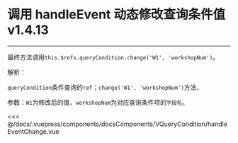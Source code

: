 # 调用 handleEvent 动态修改查询条件值<el-tag>v1.4.13</el-tag>

---

<common-code-format>
  <docsComponents-VQueryCondition-handleEventChange slot="source"></docsComponents-VQueryCondition-handleEventChange>

最终方法调用`this.$refs.queryCondition.change('W1', 'workshopNum')`。<br/>

解析：<br/>

`queryCondition`条件查询的`ref`；`change('W1', 'workshopNum')`方法，<br/>

参数：`W1`为修改后的值，`workshopNum`为对应查询条件项的`字段名`。

<<< @/docs/.vuepress/components/docsComponents/VQueryCondition/handleEventChange.vue
</common-code-format>
